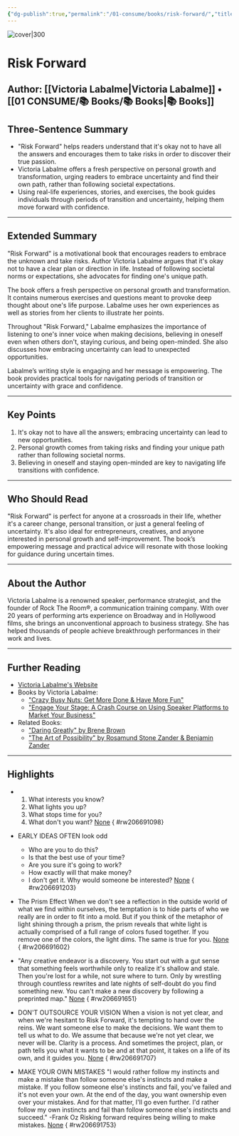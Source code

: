 ```yaml
---
{"dg-publish":true,"permalink":"/01-consume/books/risk-forward/","title":"Risk Forward","tags":["personal-growth","self-help","motivation","entrepreneurship","life-transitions"]}
---
```



![cover|300](http://books.google.com/books/content?id=8MT8DwAAQBAJ&printsec=frontcover&img=1&zoom=1&source=gbs_api)

# Risk Forward
**Author:** [[Victoria Labalme\|Victoria Labalme]] • [[01 CONSUME/📚 Books/📚 Books\|📚 Books]]
---

## Three-Sentence Summary
- "Risk Forward" helps readers understand that it's okay not to have all the answers and encourages them to take risks in order to discover their true passion.
- Victoria Labalme offers a fresh perspective on personal growth and transformation, urging readers to embrace uncertainty and find their own path, rather than following societal expectations.
- Using real-life experiences, stories, and exercises, the book guides individuals through periods of transition and uncertainty, helping them move forward with confidence.

---

## Extended Summary
"Risk Forward" is a motivational book that encourages readers to embrace the unknown and take risks. Author Victoria Labalme argues that it's okay not to have a clear plan or direction in life. Instead of following societal norms or expectations, she advocates for finding one's unique path. 

The book offers a fresh perspective on personal growth and transformation. It contains numerous exercises and questions meant to provoke deep thought about one's life purpose. Labalme uses her own experiences as well as stories from her clients to illustrate her points.

Throughout "Risk Forward," Labalme emphasizes the importance of listening to one's inner voice when making decisions, believing in oneself even when others don't, staying curious, and being open-minded. She also discusses how embracing uncertainty can lead to unexpected opportunities.

Labalme’s writing style is engaging and her message is empowering. The book provides practical tools for navigating periods of transition or uncertainty with grace and confidence.

---

## Key Points
1. It's okay not to have all the answers; embracing uncertainty can lead to new opportunities.
2. Personal growth comes from taking risks and finding your unique path rather than following societal norms.
3. Believing in oneself and staying open-minded are key to navigating life transitions with confidence.

---

## Who Should Read
"Risk Forward" is perfect for anyone at a crossroads in their life, whether it's a career change, personal transition, or just a general feeling of uncertainty. It's also ideal for entrepreneurs, creatives, and anyone interested in personal growth and self-improvement. The book’s empowering message and practical advice will resonate with those looking for guidance during uncertain times.

---

## About the Author
Victoria Labalme is a renowned speaker, performance strategist, and the founder of Rock The Room®, a communication training company. With over 20 years of performing arts experience on Broadway and in Hollywood films, she brings an unconventional approach to business strategy. She has helped thousands of people achieve breakthrough performances in their work and lives.

---

## Further Reading
- [Victoria Labalme's Website](https://www.victorialabalme.com/)
- Books by Victoria Labalme:
  - ["Crazy Busy Nuts: Get More Done & Have More Fun"](https://example.com)
  - ["Engage Your Stage: A Crash Course on Using Speaker Platforms to Market Your Business"](https://example.com)
- Related Books:
  - ["Daring Greatly" by Brene Brown](https://example.com)
  - ["The Art of Possibility" by Rosamund Stone Zander & Benjamin Zander](https://example.com)

---

## Highlights
- 1. What interests you know?
  2. What lights you up?
  3. What stops time for you?
  4. What don't you want? [None](https://readwise.io/open/206691098)
{ #rw206691098}


- EARLY IDEAS OFTEN look odd
  - Who are you to do this?
  - Is that the best use of your time?
  - Are you sure it's going to work?
  - How exactly will that make money?
  - I don't get it. Why would someone be interested? [None](https://readwise.io/open/206691203)
{ #rw206691203}


- The Prism Effect
  When we don't see a reflection in the outside world of what we find within ourselves, the temptation is to hide parts of who we really are in order to fit into a mold.
  But if you think of the metaphor of light shining through a prism, the prism reveals that white light is actually comprised of a full range of colors fused together.
  If you remove one of the colors, the light dims.
  The same is true for you. [None](https://readwise.io/open/206691602)
{ #rw206691602}


- "Any creative endeavor is a discovery. You start out with a gut sense that something feels worthwhile only to realize it's shallow and stale. Then you're lost for a while, not sure where to turn. Only by wrestling through countless rewrites and late nights of self-doubt do you find something new. You can't make a new discovery by following a preprinted map." [None](https://readwise.io/open/206691651)
{ #rw206691651}


- DON'T OUTSOURCE YOUR VISION 
  When a vision is not yet clear, and when we're hesitant to Risk Forward, it's tempting to hand over the reins.
  We want someone else to make the decisions. We want them to tell us what to do.
  We assume that because we're not yet clear, we never will be.
  Clarity is a process.
  And sometimes the project, plan, or path tells you what it wants to be and at that point, it takes on a life of its own, and it guides you. [None](https://readwise.io/open/206691707)
{ #rw206691707}


- MAKE YOUR OWN MISTAKES 
  "I would rather follow my instincts and make a mistake than follow someone else's instincts and make a mistake. If you follow someone else's instincts and fail, you've failed and it's not even your own. At the end of the day, you want ownership even over your mistakes. And for that matter, l'll go even further. I'd rather follow my own instincts and fail than follow someone else's instincts and succeed." -Frank Oz 
  Risking forward requires being willing to make mistakes. [None](https://readwise.io/open/206691753)
{ #rw206691753}


